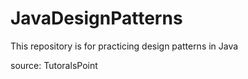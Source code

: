 # JavaDesignPatterns
This repository is for practicing design patterns in Java

source: TutoralsPoint
